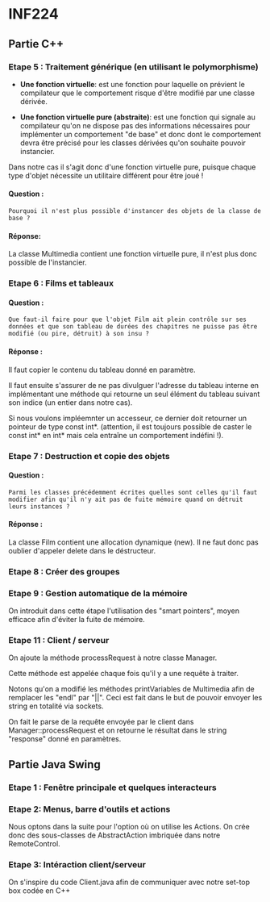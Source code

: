 # INF224



## Partie C++

### Etape 5 : Traitement générique (en utilisant le polymorphisme) 

- **Une fonction virtuelle**:
	est une fonction pour laquelle on prévient le compilateur que le comportement 
risque d'être modifié par une classe dérivée.


- **Une fonction virtuelle pure (abstraite)**:
	est une fonction qui signale au compilateur qu'on ne dispose pas des informations 
nécessaires pour implémenter un comportement "de base" et donc dont le comportement 
devra être précisé pour les classes dérivées qu'on souhaite pouvoir instancier.


Dans notre cas il s'agit donc d'une fonction virtuelle pure, puisque chaque type d'objet 
nécessite un utilitaire différent pour être joué !

#### Question :
` Pourquoi il n'est plus possible d'instancer des objets de la classe de base ? `

#### Réponse:

La classe Multimedia contient une fonction virtuelle pure, il n'est plus donc possible de l'instancier.

### Etape 6 : Films et tableaux

#### Question :
` Que faut-il faire pour que l'objet Film ait plein contrôle sur ses données
et que son tableau de durées des chapitres ne puisse pas être modifié
(ou pire, détruit) à son insu ? `

#### Réponse :
Il faut copier le contenu du tableau donné en paramètre.

Il faut ensuite s'assurer de ne pas divulguer l'adresse du tableau interne 
en implémentant une méthode qui retourne un seul élément du tableau suivant 
son indice (un entier dans notre cas).

Si nous voulons impléemnter un accesseur, ce dernier doit retourner un pointeur de type const int*.
(attention, il est toujours possible de caster le const int* en int* mais cela entraîne un comportement indéfini !).



### Etape 7 : Destruction et copie des objets

#### Question :
` Parmi les classes précédemment écrites quelles sont celles qu'il faut modifier afin
qu'il n'y ait pas de fuite mémoire quand on détruit leurs instances ? `

#### Réponse :
La classe Film contient une allocation dynamique (new). Il ne faut donc pas oublier d'appeler delete dans le déstructeur.

### Etape 8 : Créer des groupes


### Etape 9 : Gestion automatique de la mémoire
On introduit dans cette étape l'utilisation des "smart pointers", moyen efficace afin d'éviter la fuite de mémoire.


### Etape 11 : Client / serveur

On ajoute la méthode processRequest à notre classe Manager.

Cette méthode est appelée chaque fois qu'il y a une requête à traiter.

Notons qu'on a modifié les méthodes printVariables de Multimedia afin de remplacer les "endl" par "||".
Ceci est fait dans le but de pouvoir envoyer les string en totalité via sockets.

On fait le parse de la requête envoyée par le client dans Manager::processRequest et on retourne le résultat dans le string "response"
donné en paramètres.

## Partie Java Swing

### Etape 1 : Fenêtre principale et quelques interacteurs

### Etape 2:  Menus, barre d'outils et actions
Nous optons dans la suite pour l'option où on utilise les Actions.
On crée donc des sous-classes de AbstractAction imbriquée dans notre RemoteControl.

### Etape 3: Intéraction client/serveur
On s'inspire du code Client.java afin de communiquer avec notre set-top box codée en C++
